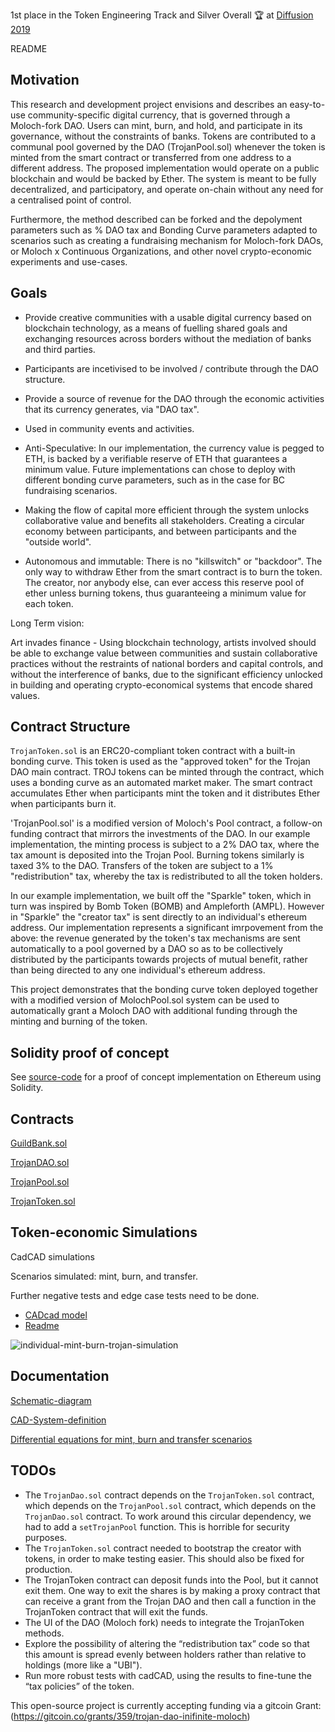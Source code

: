 1st place in the Token Engineering Track and Silver Overall 🏆 at [Diffusion 2019](https://medium.com/@Angela.Kreitenweis/tokenengineering-at-diffusion-berlin-e59b9e38b060) 

README

## Motivation

This research and development project envisions and describes an easy-to-use community-specific digital currency, that is governed through a Moloch-fork DAO. Users can mint, burn, and hold, and participate in its governance, without the constraints of banks. Tokens are contributed to a communal pool governed by the DAO (TrojanPool.sol) whenever the token is minted from the smart contract or transferred from one address to a different address. The proposed implementation would operate on a public blockchain and would be backed by Ether. The system is meant to be fully decentralized, and participatory, and operate on-chain without any need for a centralised point of control. 

Furthermore, the method described can be forked and the depolyment parameters such as % DAO tax and Bonding Curve parameters adapted to scenarios such as creating a fundraising mechanism for Moloch-fork DAOs, or Moloch x Continuous Organizations, and other novel crypto-economic experiments and use-cases.


## Goals

* Provide creative communities with a usable digital currency based on blockchain technology, as a means of fuelling shared goals and exchanging resources across borders without the mediation of banks and third parties.

* Participants are incetivised to be involved / contribute through the DAO structure.

* Provide a source of revenue for the DAO through the economic activities that its currency generates, via "DAO tax".

* Used in community events and activities.

* Anti-Speculative: In our implementation, the currency value is pegged to ETH, is backed by a verifiable reserve of ETH that guarantees a minimum value. Future implementations can chose to deploy with different bonding curve parameters, such as in the case for BC fundraising scenarios.

* Making the flow of capital more efficient through the system unlocks collaborative value and benefits all stakeholders. Creating a circular economy between participants, and between participants and the "outside world". 

* Autonomous and immutable: There is no "killswitch" or "backdoor". The only way to withdraw Ether from the smart contract is to burn the token. The creator, nor anybody else, can ever access this reserve pool of ether unless burning tokens, thus guaranteeing a minimum value for each token.

Long Term vision:

Art invades finance - Using blockchain technology, artists involved should be able to exchange value between communities and sustain collaborative practices without the restraints of national borders and capital controls, and without the interference of banks, due to the significant efficiency unlocked in building and operating crypto-economical systems that encode shared values.

## Contract Structure

`TrojanToken.sol` is an ERC20-compliant token contract with a built-in bonding curve. This token is used as the "approved token" for the Trojan DAO main contract. TROJ tokens can be minted through the contract, which uses a bonding curve as an automated market maker. The smart contract accumulates Ether when participants mint the token and it distributes Ether when participants burn it.  

'TrojanPool.sol' is a modified version of Moloch's Pool contract, a follow-on funding contract that mirrors the investments of the DAO. In our example implementation, the minting process is subject to a 2% DAO tax, where the tax amount is deposited into the Trojan Pool. Burning tokens similarly is taxed 3% to the DAO. Transfers of the token are subject to a 1% "redistribution" tax, whereby the tax is redistributed to all the token holders. 

In our example implementation, we built off the "Sparkle" token, which in turn was inspired by Bomb Token (BOMB) and Ampleforth (AMPL). However in "Sparkle" the "creator tax" is sent directly to an individual's ethereum address. Our implementation represents a significant imrpovement from the above: the revenue generated by the token's tax mechanisms are sent automatically to a pool governed by a DAO so as to be collectively distributed by the participants towards projects of mutual benefit, rather than being directed to any one individual's ethereum address.  

This project demonstrates that the bonding curve token deployed together with a modified version of MolochPool.sol system can be used to automatically grant a Moloch DAO with additional funding through the minting and burning of the token.


## Solidity proof of concept
See [source-code](https://github.com/diffusioncon/Trojan-DAO-Ethereum/tree/master/buidler-contracts/contracts) for a proof of concept implementation on Ethereum using Solidity.

## Contracts
[GuildBank.sol](https://github.com/diffusioncon/Trojan-DAO-Ethereum/blob/master/buidler-contracts/contracts/GuildBank.sol)

[TrojanDAO.sol](https://github.com/diffusioncon/Trojan-DAO-Ethereum/blob/master/buidler-contracts/contracts/TrojanDao.sol)

[TrojanPool.sol](https://github.com/diffusioncon/Trojan-DAO-Ethereum/blob/master/buidler-contracts/contracts/TrojanPool.sol)

[TrojanToken.sol](https://github.com/diffusioncon/Trojan-DAO-Ethereum/blob/master/buidler-contracts/contracts/TrojanToken.sol)

## Token-economic Simulations
CadCAD simulations

Scenarios simulated: mint, burn, and transfer.

Further negative tests and edge case tests need to be done.

- [CADcad model](https://github.com/TROJANFOUNDATION/Trojan-DAO-Monetary-System/blob/master/cadCAD_simulation/trojan_simulation.py)
- [Readme](https://github.com/TROJANFOUNDATION/Trojan-DAO-Monetary-System/blob/master/cadCAD_simulation/README.md)

![individual-mint-burn-trojan-simulation](https://github.com/TROJANFOUNDATION/Trojan-DAO-Monetary-System/blob/master/cadCAD_simulation/mint-burn-graph.png)

## Documentation

[Schematic-diagram](https://github.com/TROJANFOUNDATION/Trojan-DAO-Monetary-System/blob/master/Proposal%20Process%20-%20Trojan%20DAO.pdf) 

[CAD-System-definition](https://github.com/TROJANFOUNDATION/Trojan-DAO-Monetary-System/blob/master/CAD%20System%20Definition%20-%20Trojan%20DAO.pdf)

[Differential equations for mint, burn and transfer scenarios](https://github.com/TROJANFOUNDATION/Trojan-DAO-Monetary-System/blob/master/Differential-equations.pdf)

## TODOs
* The `TrojanDao.sol` contract depends on the `TrojanToken.sol` contract, which depends on the `TrojanPool.sol` contract, which depends on the `TrojanDao.sol` contract. To work around this circular dependency, we had to add a `setTrojanPool` function. This is horrible for security purposes.
* The `TrojanToken.sol` contract needed to bootstrap the creator with tokens, in order to make testing easier. This should also be fixed for production.
* The TrojanToken contract can deposit funds into the Pool, but it cannot exit them. One way to exit the shares is by making a proxy contract that can receive a grant from the Trojan DAO and then call a function in the TrojanToken contract that will exit the funds.
* The UI of the DAO (Moloch fork) needs to integrate the TrojanToken methods.
* Explore the possibility of altering the “redistribution tax” code so that this amount is spread evenly between holders rather than relative to holdings (more like a "UBI").
* Run more robust tests with cadCAD, using the results to fine-tune the “tax policies” of the token.

This open-source project is currently accepting funding via a gitcoin Grant: (https://gitcoin.co/grants/359/trojan-dao-inifinite-moloch)
